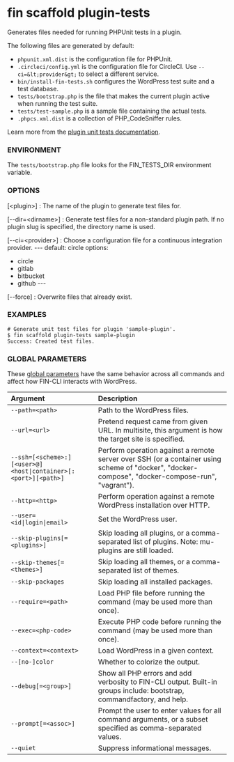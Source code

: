 # fin scaffold plugin-tests

Generates files needed for running PHPUnit tests in a plugin.

The following files are generated by default:

* `phpunit.xml.dist` is the configuration file for PHPUnit.
* `.circleci/config.yml` is the configuration file for CircleCI. Use `--ci=&lt;provider&gt;` to select a different service.
* `bin/install-fin-tests.sh` configures the WordPress test suite and a test database.
* `tests/bootstrap.php` is the file that makes the current plugin active when running the test suite.
* `tests/test-sample.php` is a sample file containing the actual tests.
* `.phpcs.xml.dist` is a collection of PHP_CodeSniffer rules.

Learn more from the [plugin unit tests documentation](https://make.wordpress.org/cli/handbook/misc/plugin-unit-tests/).

### ENVIRONMENT

The `tests/bootstrap.php` file looks for the FIN_TESTS_DIR environment variable.

### OPTIONS

[&lt;plugin&gt;]
: The name of the plugin to generate test files for.

[\--dir=&lt;dirname&gt;]
: Generate test files for a non-standard plugin path. If no plugin slug is specified, the directory name is used.

[\--ci=&lt;provider&gt;]
: Choose a configuration file for a continuous integration provider.
\---
default: circle
options:
  - circle
  - gitlab
  - bitbucket
  - github
\---

[\--force]
: Overwrite files that already exist.

### EXAMPLES

    # Generate unit test files for plugin 'sample-plugin'.
    $ fin scaffold plugin-tests sample-plugin
    Success: Created test files.

### GLOBAL PARAMETERS

These [global parameters](https://make.wordpress.org/cli/handbook/config/) have the same behavior across all commands and affect how FIN-CLI interacts with WordPress.

| **Argument**    | **Description**              |
|:----------------|:-----------------------------|
| `--path=<path>` | Path to the WordPress files. |
| `--url=<url>` | Pretend request came from given URL. In multisite, this argument is how the target site is specified. |
| `--ssh=[<scheme>:][<user>@]<host\|container>[:<port>][<path>]` | Perform operation against a remote server over SSH (or a container using scheme of "docker", "docker-compose", "docker-compose-run", "vagrant"). |
| `--http=<http>` | Perform operation against a remote WordPress installation over HTTP. |
| `--user=<id\|login\|email>` | Set the WordPress user. |
| `--skip-plugins[=<plugins>]` | Skip loading all plugins, or a comma-separated list of plugins. Note: mu-plugins are still loaded. |
| `--skip-themes[=<themes>]` | Skip loading all themes, or a comma-separated list of themes. |
| `--skip-packages` | Skip loading all installed packages. |
| `--require=<path>` | Load PHP file before running the command (may be used more than once). |
| `--exec=<php-code>` | Execute PHP code before running the command (may be used more than once). |
| `--context=<context>` | Load WordPress in a given context. |
| `--[no-]color` | Whether to colorize the output. |
| `--debug[=<group>]` | Show all PHP errors and add verbosity to FIN-CLI output. Built-in groups include: bootstrap, commandfactory, and help. |
| `--prompt[=<assoc>]` | Prompt the user to enter values for all command arguments, or a subset specified as comma-separated values. |
| `--quiet` | Suppress informational messages. |

